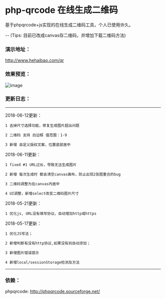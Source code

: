 # php-qrcode 在线生成二维码

基于phpqrcode+js实现的在线生成二维码工具，个人已使用许久。

-- (Tips: 目前已改成canvas存二维码，并增加下载二维码方法)

### 演示地址： 

http://www.hehaibao.com/qr


### 效果预览：

![image](https://github.com/hehaibao/php-qrcode/blob/master/preview.gif)


### 更新日志：

----------------------
2018-06-12更新：
 
    1 去掉尺寸选择功能，修复生成图片超出问题
    
    2 二维码 支持 白边框 值范围：1-9 
    
    3 新增 自定义版权文案，位置底部居中


2018-06-11更新：

    1 fixed #1 URL过长，导致无法生成图片
    
    2 新增 每次生成时 都会清空canvas画布，防止出现2张图重合的bug
    
    3 二维码调整为在canvas内居中
    
    4 UI调整，新增select改变二维码图片尺寸

2018-05-21更新：

    1 优化js, URL没有填写协议，自动增加http或https

2018-05-17更新：

    1 优化JS写法；

    2 新增判断有没有http协议,如果没有则自动添加；

    3 新增图片错误提示
    
    4 新增local/sessionStorage检测及方法


----------------------


### 依赖：

phpqrcode: http://phpqrcode.sourceforge.net/
